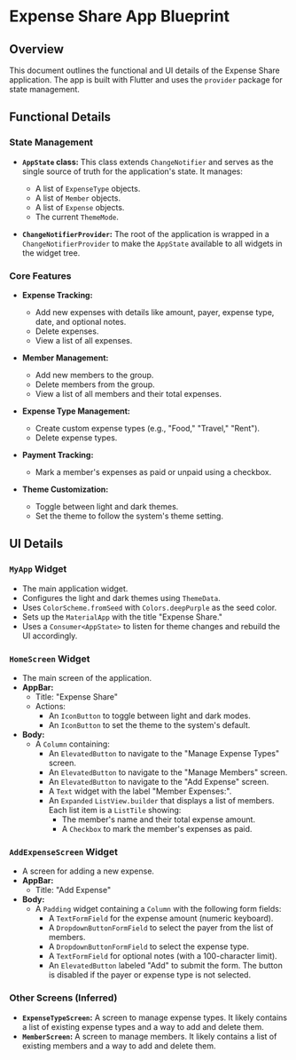 # Expense Share App Blueprint

## Overview

This document outlines the functional and UI details of the Expense Share application. The app is built with Flutter and uses the `provider` package for state management.

## Functional Details

### State Management

- **`AppState` class:** This class extends `ChangeNotifier` and serves as the single source of truth for the application's state. It manages:
  - A list of `ExpenseType` objects.
  - A list of `Member` objects.
  - A list of `Expense` objects.
  - The current `ThemeMode`.

- **`ChangeNotifierProvider`:** The root of the application is wrapped in a `ChangeNotifierProvider` to make the `AppState` available to all widgets in the widget tree.

### Core Features

- **Expense Tracking:**
  - Add new expenses with details like amount, payer, expense type, date, and optional notes.
  - Delete expenses.
  - View a list of all expenses.

- **Member Management:**
  - Add new members to the group.
  - Delete members from the group.
  - View a list of all members and their total expenses.

- **Expense Type Management:**
  - Create custom expense types (e.g., "Food," "Travel," "Rent").
  - Delete expense types.

- **Payment Tracking:**
  - Mark a member's expenses as paid or unpaid using a checkbox.

- **Theme Customization:**
  - Toggle between light and dark themes.
  - Set the theme to follow the system's theme setting.

## UI Details

### `MyApp` Widget

- The main application widget.
- Configures the light and dark themes using `ThemeData`.
- Uses `ColorScheme.fromSeed` with `Colors.deepPurple` as the seed color.
- Sets up the `MaterialApp` with the title "Expense Share."
- Uses a `Consumer<AppState>` to listen for theme changes and rebuild the UI accordingly.

### `HomeScreen` Widget

- The main screen of the application.
- **AppBar:**
  - Title: "Expense Share"
  - Actions:
    - An `IconButton` to toggle between light and dark modes.
    - An `IconButton` to set the theme to the system's default.
- **Body:**
  - A `Column` containing:
    - An `ElevatedButton` to navigate to the "Manage Expense Types" screen.
    - An `ElevatedButton` to navigate to the "Manage Members" screen.
    - An `ElevatedButton` to navigate to the "Add Expense" screen.
    - A `Text` widget with the label "Member Expenses:".
    - An `Expanded` `ListView.builder` that displays a list of members. Each list item is a `ListTile` showing:
      - The member's name and their total expense amount.
      - A `Checkbox` to mark the member's expenses as paid.

### `AddExpenseScreen` Widget

- A screen for adding a new expense.
- **AppBar:**
  - Title: "Add Expense"
- **Body:**
  - A `Padding` widget containing a `Column` with the following form fields:
    - A `TextFormField` for the expense amount (numeric keyboard).
    - A `DropdownButtonFormField` to select the payer from the list of members.
    - A `DropdownButtonFormField` to select the expense type.
    - A `TextFormField` for optional notes (with a 100-character limit).
    - An `ElevatedButton` labeled "Add" to submit the form. The button is disabled if the payer or expense type is not selected.

### Other Screens (Inferred)

- **`ExpenseTypeScreen`:** A screen to manage expense types. It likely contains a list of existing expense types and a way to add and delete them.
- **`MemberScreen`:** A screen to manage members. It likely contains a list of existing members and a way to add and delete them.
